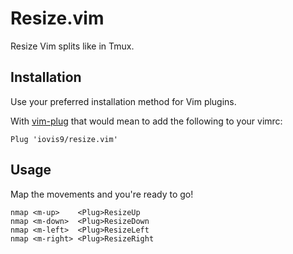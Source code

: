 # Resize.vim

Resize Vim splits like in Tmux.

## Installation ##

Use your preferred installation method for Vim plugins.

With [vim-plug](https://github.com/junegunn/vim-plug) that would mean to add
the following to your vimrc:

```vim
Plug 'iovis9/resize.vim'
```

## Usage ##

Map the movements and you're ready to go!
```vim
nmap <m-up>    <Plug>ResizeUp
nmap <m-down>  <Plug>ResizeDown
nmap <m-left>  <Plug>ResizeLeft
nmap <m-right> <Plug>ResizeRight
```
